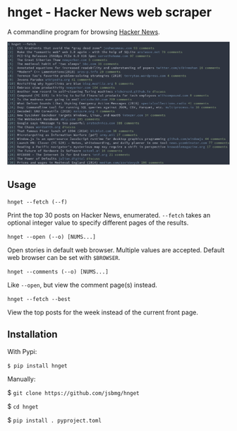 #  hnget - Hacker News web scraper

A commandline program for browsing [Hacker News](https://news.ycombinator.com).

![Alt text](/extras/screenshot.png?raw=true "hnget screenshot")

## Usage 

`hnget --fetch (--f)`

Print the top 30 posts on Hacker News, enumerated. `--fetch` takes an optional integer value to specify different pages of the results. 

`hnget --open (--o) [NUMS...]`

Open stories in default web browser. Multiple values are
accepted. Default web browser can be set with `$BROWSER`.

`hnget --comments (--o) [NUMS...]`

Like `--open`, but view the comment page(s) instead.

`hnget --fetch --best`

View the top posts for the week instead of the current front page.

## Installation

With Pypi:

`$ pip install hnget`

Manually:

$ `git clone https://github.com/jsbmg/hnget`

$ `cd hnget`

$ `pip install . pyproject.toml`
